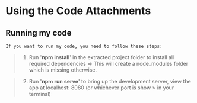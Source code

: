 <h1>Using the Code Attachments</h1>

<h2>Running my code</h2>

    If you want to run my code, you need to follow these steps:
>1. Run '<strong>npm install</strong>' in the extracted project folder to install all required dependencies => This will create
>a node_modules folder which is missing otherwise.  

>2. Run '<strong>npm run serve</strong>' to bring up the development server, view the app at localhost: 8080 (or whichever port is show
    > in your terminal) 
    
    
